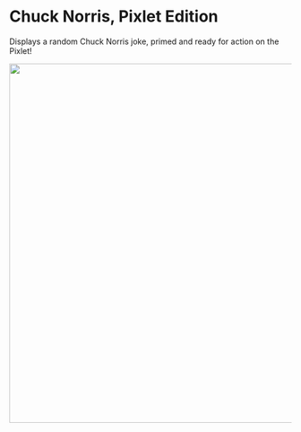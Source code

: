 # Chuck Norris, Pixlet Edition

Displays a random Chuck Norris joke, primed and ready for action on the Pixlet!

<img src="https://github.com/newfurniturey/pixlet-chuck/pixlet_chuck.webp" width="640">
